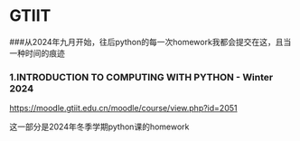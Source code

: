 # GTIIT 
###从2024年九月开始，往后python的每一次homework我都会提交在这，且当一种时间的痕迹

### 1.INTRODUCTION TO COMPUTING WITH PYTHON - Winter 2024

https://moodle.gtiit.edu.cn/moodle/course/view.php?id=2051

这一部分是2024年冬季学期python课的homework

